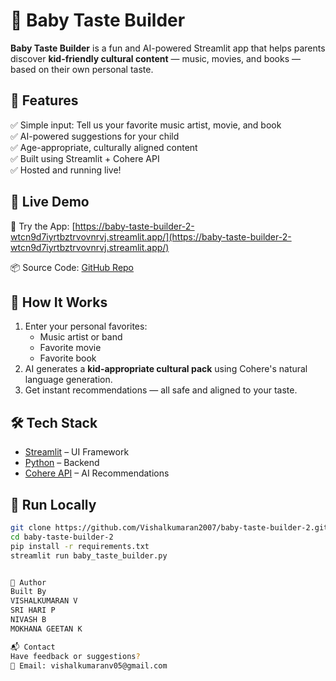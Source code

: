 # 👶 Baby Taste Builder

**Baby Taste Builder** is a fun and AI-powered Streamlit app that helps parents discover **kid-friendly cultural content** — music, movies, and books — based on their own personal taste.



## 🌟 Features

✅ Simple input: Tell us your favorite music artist, movie, and book  
✅ AI-powered suggestions for your child  
✅ Age-appropriate, culturally aligned content  
✅ Built using Streamlit + Cohere API  
✅ Hosted and running live!



## 🚀 Live Demo

🔗 Try the App: [https://baby-taste-builder-2-wtcn9d7iyrtbztrvovnrvj.streamlit.app/](https://baby-taste-builder-2-wtcn9d7iyrtbztrvovnrvj.streamlit.app/)

📦 Source Code: [GitHub Repo](https://github.com/Vishalkumaran2007/baby-taste-builder-2/tree/main)



## 🧠 How It Works

1. Enter your personal favorites:
   - Music artist or band  
   - Favorite movie  
   - Favorite book  
2. AI generates a **kid-appropriate cultural pack** using Cohere's natural language generation.
3. Get instant recommendations — all safe and aligned to your taste.



## 🛠️ Tech Stack

- [Streamlit](https://streamlit.io/) – UI Framework  
- [Python](https://www.python.org/) – Backend  
- [Cohere API](https://cohere.com/) – AI Recommendations  



## 🧪 Run Locally

```bash
git clone https://github.com/Vishalkumaran2007/baby-taste-builder-2.git
cd baby-taste-builder-2
pip install -r requirements.txt
streamlit run baby_taste_builder.py


🧠 Author
Built By
VISHALKUMARAN V
SRI HARI P
NIVASH B
MOKHANA GEETAN K

📬 Contact
Have feedback or suggestions?
📧 Email: vishalkumaranv05@gmail.com
